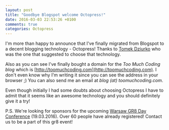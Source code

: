 ```yaml
---
layout: post
title: "Goodbye Blogspot welcome Octopress!"
date: 2016-03-03 22:53:26 +0100
comments: true
categories: Octopress
---
```


I'm more than happy to announce that I've finally migrated from Blogspot to a decent
blogging technology - Octopress! Thanks to [Tomek Dziurko](http://tomaszdziurko.pl/) who
was the one that suggested to choose that technology.

Also as you can see I've finally bought a domain for the *Too Much Coding blog* which is
[http://toomuchcoding.com](http://toomuchcoding.com). I don't even know why I'm
writing it since you can see the address in your browser ;) You can also send me an email
at *blog (at) toomuchcoding.com*.

Even though initially I had some doubts about choosing Octopress I have to admit that
it seems like an awesome technology and you should definitely give it a try!

P.S.
We're looking for sponsors for the upcoming [Warsaw GR8 Day Conference](warsaw.gr8days.pl) (19.03.2016).
Over 60 people have already registered! Contact us to be a part of this gr8 event!

